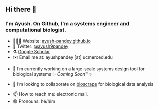 ## Hi there 👋
### I'm Ayush. On Github, I'm a systems engineer and computational biologist. 

* 👨🏽‍💻 Website: [ayush-pandey.github.io](https://ayush-pandey.github.io/)
* 🐤 Twitter: [@ayush9pandey](https://twitter.com/ayush9pandey)
* ⚗️ [Google Scholar](https://scholar.google.com/citations?user=dl98f5UAAAAJ&hl=en)
* ✉️ Email me at: ayushpandey [at] ucmerced.edu
- 🔭 I’m currently working on a large-scale systems design tool for biological systems ✨ _Coming Soon&trade;_ ✨ 
<!-- - 🌱 I’m currently learning -->
- 👯 I’m looking to collaborate on [bioscrape](https://github.com/biocircuits/bioscrape/) for biological data analysis
<!-- - 🤔 I’m looking for help with -->
<!-- - 💬 Ask me about: --> 
- 📫 How to reach me: electronic mail.
- 😄 Pronouns: he/him
<!-- - ⚡ Fun fact: --> 
<!--
<p align="center">
<img src="https://github-readme-stats-five-lyart.vercel.app/api?username=ayush9pandey&count_private=true&show_icons=true&theme=graywhite">
</p>

<p align="center">
  <img src="https://github-readme-streak-stats.herokuapp.com/?user=ayush9pandey">
</p>-->
